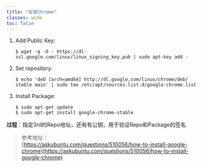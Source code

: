 ```yaml
---
title: "安装Chrome"
classes: wide
toc: false
---
```


1. Add Public Key:
   ```
   $ wget -q -O - https://dl-ssl.google.com/linux/linux_signing_key.pub | sudo apt-key add -
   ```
2. Set repository:
   ```
   $ echo 'deb [arch=amd64] http://dl.google.com/linux/chrome/deb/ stable main' | sudo tee /etc/apt/sources.list.d/google-chrome.list
   ```
3. Install Package:
   ```
   $ sudo apt-get update 
   $ sudo apt-get install google-chrome-stable
   ```

**过程**：指定3rd的Repo地址，还有有公钥，用于验证Repo和Package的签名

> 参考地址：  
> [https://askubuntu.com/questions/510056/how-to-install-google-chrome](https://askubuntu.com/questions/510056/how-to-install-google-chrome)